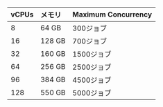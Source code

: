 | vCPUs | メモリ    | Maximum Concurrency |
|:----- |:------ |:------------------- |
| 8     | 64 GB  | 300ジョブ              |
| 16    | 128 GB | 700ジョブ              |
| 32    | 160 GB | 1500ジョブ             |
| 64    | 256 GB | 2500ジョブ             |
| 96    | 384 GB | 4500ジョブ             |
| 128   | 550 GB | 5000ジョブ             |
